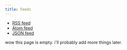 ```yaml
---
title: Feeds
---
```


- [RSS feed](/feed.xml)
- [Atom feed](/atom.xml)
- [JSON feed](/feed.json)

wow this page is empty. i'll probably add more things later.
